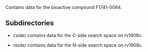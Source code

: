 Contains data for the bioactive compound F1741-0084.

## Subdirectories

- cside/ contains data for the C-side search space on rv1908c.

- nside/ contains data for the N-side search space on rv1908c.

